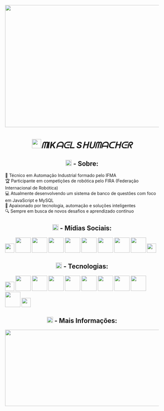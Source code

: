<img width="1000" height="400" src="https://github.com/Mikael-Shumacher/Mikael-Shumacher/blob/main/21116158daaeb1459b4ec0758505e1ad.gif">
<h1 style="text-align: center"><img width="30px" src="https://github.com/Mikael-Shumacher/Mikael-Shumacher/assets/87154081/d56701f9-b7e2-48f6-a529-c637e7d60069"><i>ᗰIKᗩᕮᒪ Sᕼᑌᗰᗩᑕᕼᕮᖇ</i></h1>

<h2 style="text-align: center"><img width="20px" src="https://github.com/Mikael-Shumacher/Mikael-Shumacher/assets/87154081/275941fc-fb24-44c6-880f-25b609e6b5b5"> - Sobre:</h2>
<p>🤖 Técnico em Automação Industrial formado pelo IFMA <br>
🏆 Participante em competições de robótica pelo FIRA (Federação Internacional de Robótica)<br>
💻 Atualmente desenvolvendo um sistema de banco de questões com foco em JavaScript e MySQL<br>
🚀 Apaixonado por tecnologia, automação e soluções inteligentes<br>
🔍 Sempre em busca de novos desafios e aprendizado contínuo</p>

<h2 style="text-align: center"><img width="20px" src="https://github.com/Mikael-Shumacher/Mikael-Shumacher/assets/87154081/42492358-e3c6-4d21-8142-0dec9429a77a"> - Mídias Sociais:</h2>
<img width="30" src="https://github.com/Mikael-Shumacher/Mikael-Shumacher/assets/87154081/5da15ad8-c8c6-4f1f-9aad-9696a42c2726">
<a href="https://discord.gg/godzin07"><img width="50px" src="https://github.com/Mikael-Shumacher/Mikael-Shumacher/assets/87154081/9dfc588b-a07f-40dc-bd06-9aae0f28dd6d"></a>
<a href="https://linkedin.com/in/www.linkedin.com/in/mikael-shumacher-59b860252"><img width="50px" src="https://github.com/Mikael-Shumacher/Mikael-Shumacher/assets/87154081/1fb8a73b-3b89-40c1-8f94-2aac13d75195"></a>
<a href="https://twitter.com/https://twitter.com/Mike_Shumacher"><img width="50px" src="https://github.com/Mikael-Shumacher/Mikael-Shumacher/assets/87154081/18183bd6-13af-4350-bcff-6ee7147565f2"></a>
<a href="https://youtube.com/@https://www.youtube.com/channel/UCOoUTHxnubxA8ktz8oMPKCw"><img width="50px" src="https://github.com/Mikael-Shumacher/Mikael-Shumacher/assets/87154081/47bc5e5c-e24a-42a1-acf6-8dbb0620e24f"></a>
<a href="#"><img width="50px" src="https://github.com/Mikael-Shumacher/Mikael-Shumacher/assets/87154081/ea62091b-f3ab-4f9d-8c88-4e1f2800e6a4"></a>
<a href="#"><img width="50px" src="https://github.com/Mikael-Shumacher/Mikael-Shumacher/assets/87154081/72f4670b-5d60-4555-8764-39a6fc78fee4"></a>
<a href="#"><img width="50px" src="https://github.com/Mikael-Shumacher/Mikael-Shumacher/assets/87154081/eeb9241f-c28c-4dac-acf6-c57f29fee875"></a>
<a href="#"><img width="50px" src="https://github.com/Mikael-Shumacher/Mikael-Shumacher/assets/87154081/03b9a54b-0220-41e5-b36f-d0d9c41a40cf"></a>
<img width="30" src="https://github.com/Mikael-Shumacher/Mikael-Shumacher/assets/87154081/5da15ad8-c8c6-4f1f-9aad-9696a42c2726">



<h2 style="text-align: center"><img width="20px" src="https://github.com/Mikael-Shumacher/Mikael-Shumacher/assets/87154081/8b72039e-c4e2-4078-b95f-a9af43ae97e9"> - Tecnologias:</h2>
<img width="30" src="https://github.com/Mikael-Shumacher/Mikael-Shumacher/assets/87154081/5da15ad8-c8c6-4f1f-9aad-9696a42c2726">
<a href="#"><img width="50px" src="https://github.com/Mikael-Shumacher/Mikael-Shumacher/assets/87154081/5d6ab96d-4288-4f81-a73e-2ecdedba25d6"></a>
<a href="#"><img width="50px" src="https://github.com/Mikael-Shumacher/Mikael-Shumacher/assets/87154081/d6bc58cb-9659-48fb-b2e6-2a4b6a6d36f8"></a>
<a href="#"><img width="50px" src="https://github.com/Mikael-Shumacher/Mikael-Shumacher/assets/87154081/fd182ba2-920a-4f68-8643-38797e885243"></a>
<a href="#"><img width="50px" src="https://github.com/Mikael-Shumacher/Mikael-Shumacher/assets/87154081/6f93d48c-94c0-4491-9b30-edae99200e04"></a>
<a href="#"><img width="50px" src="https://github.com/Mikael-Shumacher/Mikael-Shumacher/assets/87154081/d0466735-004c-495a-8a20-cecc36e2a4ba"></a>
<a href="#"><img width="50px" src="https://github.com/Mikael-Shumacher/Mikael-Shumacher/assets/87154081/48aa13af-0c99-4050-b322-4f21e7d58e44"></a>
<a href="#"><img width="50px" src="https://github.com/Mikael-Shumacher/Mikael-Shumacher/assets/87154081/93948bc4-9887-4c50-a55b-de2ffaee743f"></a>
<a href="#"><img width="50px" src="https://github.com/Mikael-Shumacher/Mikael-Shumacher/assets/87154081/7bd1c38e-9760-4b21-9ab8-5078aa3ab5c9"></a>
<a href="#"><img width="50px" src="https://github.com/Mikael-Shumacher/Mikael-Shumacher/assets/87154081/e535372f-b276-41b5-8b51-1a6be60473f6"></a>
<img width="30" src="https://github.com/Mikael-Shumacher/Mikael-Shumacher/assets/87154081/5da15ad8-c8c6-4f1f-9aad-9696a42c2726">

<h2 style="text-align: center"><img width="20px" src="https://github.com/Mikael-Shumacher/Mikael-Shumacher/assets/87154081/73274a71-d984-415f-bc1f-a46cae0c0881"> - Mais Informações:</h2>

<img width="2000" height="250" src="/giphy.gif">

